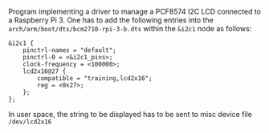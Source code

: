 Program implementing a driver to manage a PCF8574 I2C LCD connected to a Raspberry Pi 3.
One has to add the following entries into the `arch/arm/boot/dts/bcm2710-rpi-3-b.dts` within the `&i2c1` node as follows:

```
&i2c1 {
	pinctrl-names = "default";
	pinctrl-0 = <&i2c1_pins>;
	clock-frequency = <100000>;
	lcd2x16@27 {
		compatible = "training,lcd2x16";
		reg = <0x27>;
	};
};
```

In user space, the string to be displayed has to be sent to misc device file `/dev/lcd2x16`


